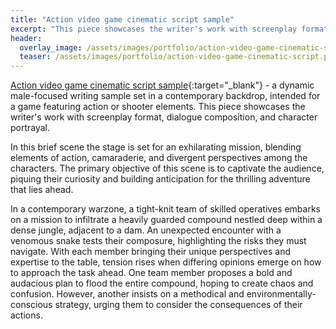 ```yaml
---
title: "Action video game cinematic script sample"
excerpt: "This piece showcases the writer's work with screenplay format, dialogue composition, and character portrayal."
header:
  overlay_image: /assets/images/portfolio/action-video-game-cinematic-script.png
  teaser: /assets/images/portfolio/action-video-game-cinematic-script.png
---
```


[Action video game cinematic script sample](https://drive.google.com/file/d/1e_JIoyUQGmYsPSc1nAhbRxzw_Mu8aHFc/view?usp=drive_link){:target="\_blank"} - a dynamic male-focused writing sample set in a contemporary backdrop, intended for a game featuring action or shooter elements. This piece showcases the writer's work with screenplay format, dialogue composition, and character portrayal.

In this brief scene the stage is set for an exhilarating mission, blending elements of action, camaraderie, and divergent perspectives among the characters. The primary objective of this scene is to captivate the audience, piquing their curiosity and building anticipation for the thrilling adventure that lies ahead.

In a contemporary warzone, a tight-knit team of skilled operatives embarks on a mission to infiltrate a heavily guarded compound nestled deep within a dense jungle, adjacent to a dam. An unexpected encounter with a venomous snake tests their composure, highlighting the risks they must navigate. With each member bringing their unique perspectives and expertise to the table, tension rises when differing opinions emerge on how to approach the task ahead. One team member proposes a bold and audacious plan to flood the entire compound, hoping to create chaos and confusion. However, another insists on a methodical and environmentally-conscious strategy, urging them to consider the consequences of their actions.